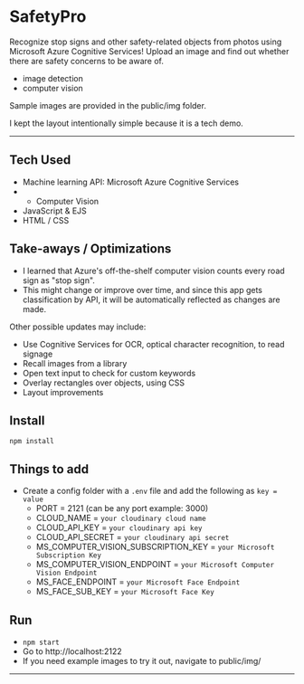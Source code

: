 # SafetyPro

Recognize stop signs and other safety-related objects from photos using Microsoft Azure Cognitive Services! Upload an image and find out whether there are safety concerns to be aware of.

* image detection
* computer vision

Sample images are provided in the public/img folder.

I kept the layout intentionally simple because it is a tech demo.

---
## Tech Used

* Machine learning API: Microsoft Azure Cognitive Services
* * Computer Vision
* JavaScript & EJS
* HTML / CSS

## Take-aways / Optimizations
* I learned that Azure's off-the-shelf computer vision counts every road sign as "stop sign".
* This might change or improve over time, and since this app gets classification by API, it will be automatically reflected as changes are made.

Other possible updates may include:
* Use Cognitive Services for OCR, optical character recognition, to read signage
* Recall images from a library
* Open text input to check for custom keywords
* Overlay rectangles over objects, using CSS
* Layout improvements

## Install

`npm install`

## Things to add

- Create a config folder with a `.env` file and add the following as `key = value`
  - PORT = 2121 (can be any port example: 3000)
  - CLOUD_NAME = `your cloudinary cloud name`
  - CLOUD_API_KEY = `your cloudinary api key`
  - CLOUD_API_SECRET = `your cloudinary api secret`
  - MS_COMPUTER_VISION_SUBSCRIPTION_KEY = `your Microsoft Subscription Key`
  - MS_COMPUTER_VISION_ENDPOINT = `your Microsoft Computer Vision Endpoint`
  - MS_FACE_ENDPOINT = `your Microsoft Face Endpoint`
  - MS_FACE_SUB_KEY = `your Microsoft Face Key`

## Run

* `npm start`
* Go to http://localhost:2122
* If you need example images to try it out, navigate to public/img/

---
